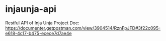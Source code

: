 # injaunja-api
Restful API of Inja Unja Project
Doc: https://documenter.getpostman.com/view/3904514/RznFpJFD#3f22c095-e618-4c17-b475-ecece7d7ae4e
